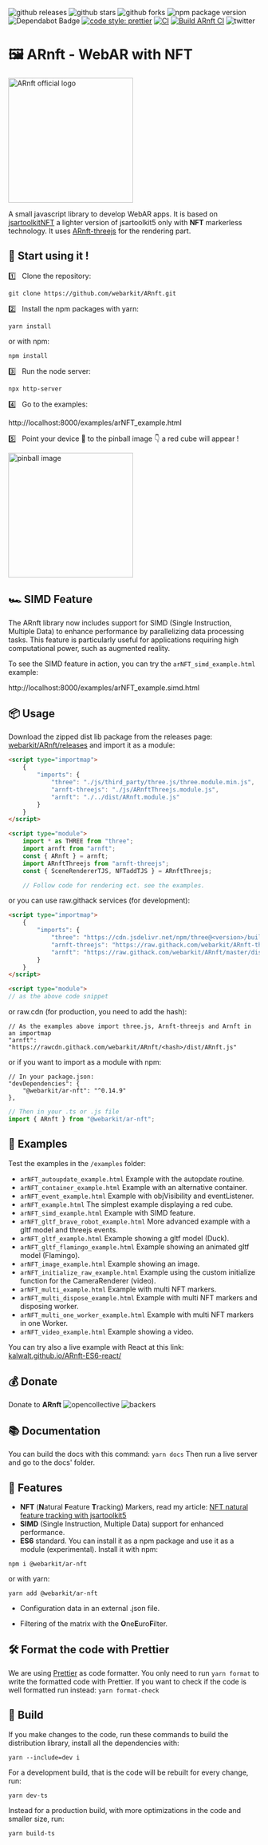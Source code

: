 ![github releases](https://flat.badgen.net/github/release/webarkit/ARnft)
![github stars](https://flat.badgen.net/github/stars/webarkit/ARnft)
![github forks](https://flat.badgen.net/github/forks/webarkit/ARnft)
![npm package version](https://flat.badgen.net/npm/v/@webarkit/ar-nft)
![Dependabot Badge](https://flat.badgen.net/dependabot/thepracticaldev/dev.to?icon=dependabot)
[![code style: prettier](https://img.shields.io/badge/code_style-prettier-ff69b4.svg?style=flat-square)](https://github.com/prettier/prettier)
[![CI](https://github.com/webarkit/ARnft/actions/workflows/CI.yml/badge.svg)](https://github.com/webarkit/ARnft/actions/workflows/CI.yml)
[![Build ARnft CI](https://github.com/webarkit/ARnft/actions/workflows/build.yml/badge.svg)](https://github.com/webarkit/ARnft/actions/workflows/main.yml)
![twitter](https://flat.badgen.net/badge/twitter/WebarkitO/follow)

# 🖼️ ARnft - WebAR with NFT

<img alt="ARnft official logo" src="examples/Data/arNFT-logo.gif" width="250px"/>

A small javascript library to develop WebAR apps. It is based on [jsartoolkitNFT](https://github.com/webarkit/jsartoolkitNFT) a lighter version of jsartoolkit5 only with **NFT** markerless technology. It uses [ARnft-threejs](https://github.com/webarkit/ARnft-threejs) for the rendering part.

## 🚀 Start using it !

:one: &nbsp; Clone the repository:

`git clone https://github.com/webarkit/ARnft.git`

:two: &nbsp; Install the npm packages with yarn:

`yarn install`

or with npm:

`npm install`

:three: &nbsp; Run the node server:

`npx http-server`

:four: &nbsp; Go to the examples:

http://localhost:8000/examples/arNFT_example.html

:five: &nbsp; Point your device 📱 to the pinball image 👇 a red cube will appear !

<img alt="pinball image" src= https://raw.githubusercontent.com/artoolkitx/artoolkit5/master/doc/Marker%20images/pinball.jpg width="250"/>

## 🏎️ SIMD Feature

The ARnft library now includes support for SIMD (Single Instruction, Multiple Data) to enhance performance by parallelizing data processing tasks. This feature is particularly useful for applications requiring high computational power, such as augmented reality.

To see the SIMD feature in action, you can try the `arNFT_simd_example.html` example:

http://localhost:8000/examples/arNFT_example.simd.html

## 📦 Usage

Download the zipped dist lib package from the releases page: [webarkit/ARnft/releases](https://github.com/webarkit/ARnft/releases)
and import it as a module:

```html
<script type="importmap">
    {
        "imports": {
            "three": "./js/third_party/three.js/three.module.min.js",
            "arnft-threejs": "./js/ARnftThreejs.module.js",
            "arnft": "./../dist/ARnft.module.js"
        }
    }
</script>

<script type="module">
    import * as THREE from "three";
    import arnft from "arnft";
    const { ARnft } = arnft;
    import ARnftThreejs from "arnft-threejs";
    const { SceneRendererTJS, NFTaddTJS } = ARnftThreejs;

    // Follow code for rendering ect. see the examples.
```

or you can use raw.githack services (for development):

```html
<script type="importmap">
    {
        "imports": {
            "three": "https://cdn.jsdelivr.net/npm/three@<version>/build/three.module.min.js",
            "arnft-threejs": "https://raw.githack.com/webarkit/ARnft-threejs/master/dist/ARnftThreejs.module.js",
            "arnft": "https://raw.githack.com/webarkit/ARnft/master/dist/ARnft.module.js"
        }
    }
</script>

<script type="module">
// as the above code snippet
```

or raw.cdn (for production, you need to add the hash):

```
// As the examples above import three.js, Arnft-threejs and Arnft in an importmap
"arnft": "https://rawcdn.githack.com/webarkit/ARnft/<hash>/dist/ARnft.js"
```

or if you want to import as a module with npm:

```
// In your package.json:
"devDependencies": {
    "@webarkit/ar-nft": "^0.14.9"
},
```
```javascript
// Then in your .ts or .js file
import { ARnft } from "@webarkit/ar-nft";
```

## 🧪 Examples

Test the examples in the `/examples` folder:

- `arNFT_autoupdate_example.html` Example with the autopdate routine.
- `arNFT_container_example.html` Example with an alternative container.
- `arNFT_event_example.html` Example with objVisibility and eventListener.
- `arNFT_example.html` The simplest example displaying a red cube.
- `arNFT_simd_example.html` Example with SIMD feature.
- `arNFT_gltf_brave_robot_example.html` More advanced example with a gltf model and threejs events.
- `arNFT_gltf_example.html` Example showing a gltf model (Duck).
- `arNFT_gltf_flamingo_example.html` Example showing an animated gltf model (Flamingo).
- `arNFT_image_example.html` Example showing an image.
- `arNFT_initialize_raw_example.html` Example using the custom initialize function for the CameraRenderer (video).
- `arNFT_multi_example.html` Example with multi NFT markers.
- `arNFT_multi_dispose_example.html` Example with multi NFT markers and disposing worker.
- `arNFT_multi_one_worker_example.html` Example with multi NFT markers in one Worker.
- `arNFT_video_example.html` Example showing a video.

You can try also a live example with React at this link: [kalwalt.github.io/ARnft-ES6-react/](https://kalwalt.github.io/ARnft-ES6-react/)

## 💰 Donate
Donate to **ARnft** ![opencollective](https://flat.badgen.net/badge/icon/opencollective?icon=opencollective&label) ![backers](https://flat.badgen.net/opencollective/backers/arnft)

## 📚 Documentation

You can build the docs with this command:
`yarn docs`
Then run a live server and go to the docs' folder.

## 🌟 Features

- **NFT** (**N**atural **F**eature **T**racking) Markers, read my article: [NFT natural feature tracking with jsartoolkit5](https://www.kalwaltart.com/blog/2020/01/21/nft-natural-feature-tracking-with-jsartoolkit5/)
- **SIMD** (Single Instruction, Multiple Data) support for enhanced performance.
- **ES6** standard. You can install it as a npm package and use it as a module (experimental). Install it with npm:

```
npm i @webarkit/ar-nft
```

or with yarn:

```
yarn add @webarkit/ar-nft
```

- Configuration data in an external .json file.

- Filtering of the matrix with the **O**ne**E**uro**F**ilter.

## 🛠️ Format the code with Prettier
We are using [Prettier](https://prettier.io/) as code formatter. You only need to run `yarn format` to write the formatted code with Prettier. If you want to check if the code is well formatted run instead: `yarn format-check`

## 🔧 Build
If you make changes to the code, run these commands to build the distribution library, install all the dependencies with:
```
yarn --include=dev i
```
For a development build, that is the code will be rebuilt for every change, run:
```
yarn dev-ts
```
Instead for a production build, with more optimizations in the code and smaller size, run:
```
yarn build-ts
```